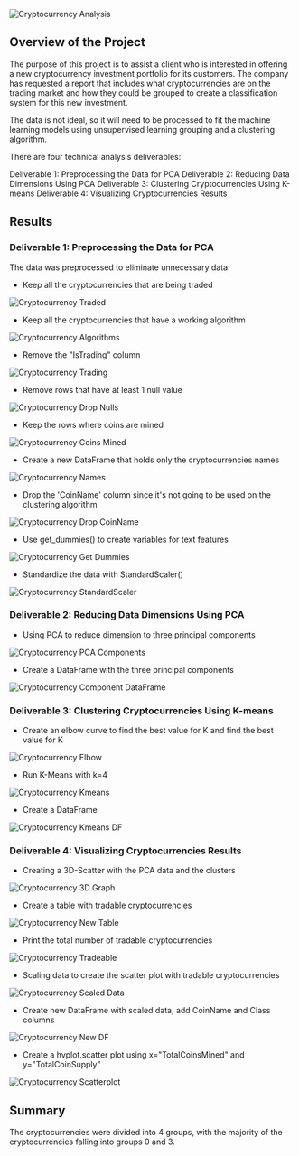 ![Cryptocurrency Analysis](Resources/Crypto.jpg)

## Overview of the Project

The purpose of this project is to assist a client who is interested in offering a new cryptocurrency investment portfolio for its customers. The company has requested a report that includes what cryptocurrencies are on the trading market and how they could be grouped to create a classification system for this new investment.

The data is not ideal, so it will need to be processed to fit the machine learning models using unsupervised learning grouping and a clustering algorithm. 

There are four technical analysis deliverables:

Deliverable 1: Preprocessing the Data for PCA
Deliverable 2: Reducing Data Dimensions Using PCA
Deliverable 3: Clustering Cryptocurrencies Using K-means
Deliverable 4: Visualizing Cryptocurrencies Results

## Results

### Deliverable 1: Preprocessing the Data for PCA

The data was preprocessed to eliminate unnecessary data:

- Keep all the cryptocurrencies that are being traded

![Cryptocurrency Traded](Resources/01trading.jpg)

- Keep all the cryptocurrencies that have a working algorithm

![Cryptocurrency Algorithms](Resources/02algorithms.jpg)

- Remove the "IsTrading" column

![Cryptocurrency Trading](Resources/03trading.jpg)

- Remove rows that have at least 1 null value

![Cryptocurrency Drop Nulls](Resources/04dropna.jpg)

- Keep the rows where coins are mined

![Cryptocurrency Coins Mined](Resources/05coinsmined.jpg)

- Create a new DataFrame that holds only the cryptocurrencies names

![Cryptocurrency Names](Resources/06cryptonamed.jpg)

- Drop the 'CoinName' column since it's not going to be used on the clustering algorithm

![Cryptocurrency Drop CoinName](Resources/07dropcoin.jpg)

- Use get_dummies() to create variables for text features

![Cryptocurrency Get Dummies](Resources/08getdummies.jpg)

- Standardize the data with StandardScaler()

![Cryptocurrency StandardScaler](Resources/09scale.jpg)


### Deliverable 2: Reducing Data Dimensions Using PCA

- Using PCA to reduce dimension to three principal components

![Cryptocurrency PCA Components](Resources/2PCA.jpg)

- Create a DataFrame with the three principal components

![Cryptocurrency Component DataFrame](Resources/2DF.jpg)


### Deliverable 3: Clustering Cryptocurrencies Using K-means

- Create an elbow curve to find the best value for K and find the best value for K

![Cryptocurrency Elbow](Resources/3Elbow.jpg)

- Run K-Means with k=4

![Cryptocurrency Kmeans](Resources/3Kmeans.jpg)

- Create a DataFrame

![Cryptocurrency Kmeans DF](Resources/3KmeansDF.jpg)


### Deliverable 4: Visualizing Cryptocurrencies Results

- Creating a 3D-Scatter with the PCA data and the clusters

![Cryptocurrency 3D Graph](Resources/43D.jpg)

- Create a table with tradable cryptocurrencies

![Cryptocurrency New Table](Resources/4Table.jpg)

- Print the total number of tradable cryptocurrencies

![Cryptocurrency Tradeable](Resources/4Tradeable.jpg)

- Scaling data to create the scatter plot with tradable cryptocurrencies

![Cryptocurrency Scaled Data](Resources/4Scale.jpg)

- Create new DataFrame with scaled data, add CoinName and Class columns

![Cryptocurrency New DF](Resources/4NewDf.jpg)

- Create a hvplot.scatter plot using x="TotalCoinsMined" and y="TotalCoinSupply"

![Cryptocurrency Scatterplot](Resources/4Scatter.jpg)

## Summary

The cryptocurrencies were divided into 4 groups, with the majority of the cryptocurrencies falling into groups 0 and 3.